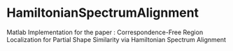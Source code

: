 # HamiltonianSpectrumAlignment
Matlab Implementation for the paper : Correspondence-Free Region Localization for Partial Shape Similarity via Hamiltonian Spectrum Alignment
